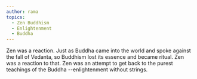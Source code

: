 ```yaml
---
author: rama
topics:
  - Zen Buddhism
  - Enlightenment
  - Buddha
---
```


Zen was a reaction. Just as Buddha came into the world and spoke against the fall of Vedanta, so Buddhism lost its essence and became ritual. Zen was a reaction to that. Zen was an attempt to get back to the purest teachings of the Buddha --enlightenment without strings.
